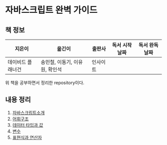 # 자바스크립트 완벽 가이드

## 책 정보

|지은이|옮긴이|출판사|독서 시작날짜|독서 완독날짜|
|----|-----|----|---------|----------|
|데이비드 플래너건|송민철, 이동기, 이유원, 확인석|인사이트|||

위 책을 공부하면서 정리한 repository이다.

## 내용 정리

1. [자바스크립트소개](chapter-1.md)
2. [어휘구조](chapter-2.md)
3. [데이터 타입과 값](chapter-3.md)
4. [변수](chapter-4.md)
5. [표현식과 연산자](chapter-5.md)
